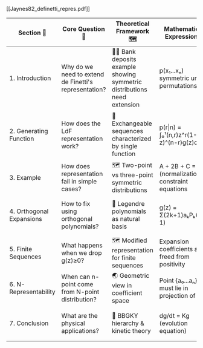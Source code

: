 [[Jaynes82_definetti_repres.pdf]]



| Section 🧭 | Core Question 🤔 | Theoretical Framework 🗺️ | Mathematical Expression 🧠 | Key Findings 👓 |
|-----------|------------------|-------------------------|--------------------------|----------------|
| 1. Introduction | Why do we need to extend de Finetti's representation? | 🧍‍♀️ Bank deposits example showing symmetric distributions need extension | p(x₁...xₙ) symmetric under permutations | 🌏 Original theorem limited to infinite exchangeable sequences |
| 2. Generating Function | How does the LdF representation work? | 🧭 Exchangeable sequences characterized by single function | p(r\|n) = ∫₀¹(n,r)z^r(1-z)^(n-r)g(z)dz | 🗺️ g(z) is complete characterization of exchangeable sequence |
| 3. Example | How does representation fail in simple cases? | 🗺️ Two-point vs three-point symmetric distributions | A + 2B + C = 1 (normalization) & constraint equations | 🧠 LdF can't represent negative correlations |
| 4. Orthogonal Expansions | How to fix using orthogonal polynomials? | 🧭 Legendre polynomials as natural basis | g(z) = Σ(2k+1)aₖPₖ(2z-1) | 🤜 Transform to Legendre basis solves projection problem |
| 5. Finite Sequences | What happens when we drop g(z)≥0? | 🗺️ Modified representation for finite sequences | Expansion coefficients aᵢ freed from positivity | 👓 Every finite exchangeable sequence has representation |
| 6. N-Representability | When can n-point come from N-point distribution? | 🌏 Geometric view in coefficient space | Point {a₀...aₙ} must lie in projection of Sₙ | 🧠 Complete solution via projected vertices |
| 7. Conclusion | What are the physical applications? | 🧭 BBGKY hierarchy & kinetic theory | dg/dt = Kg (evolution equation) | 👓 New foundation for statistical physics |
